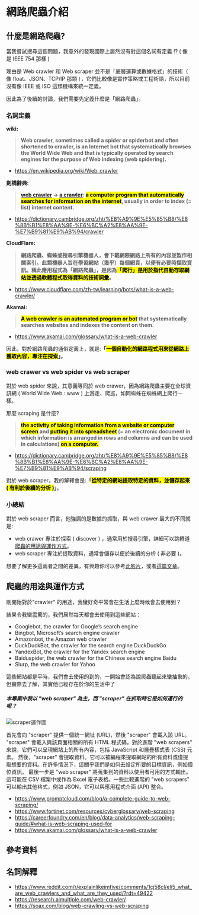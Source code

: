 # 網路爬蟲介紹

## 什麼是網路爬蟲?

當我嘗試搜尋這個問題，我意外的發現國際上居然沒有對這個名詞有定義 !? ( 像是 IEEE 754 那樣 )

理由是 Web crawler 和 Web scraper 並不是「底層運算或數據格式」的技術（ 像 float、JSON、TCP/IP 那類 ），它們比較像是實作策略或工程術語，所以目前沒有像 IEEE 或 ISO 這類機構來統一定義。

因此為了後續的討論，我們需要先定義什麼是「網路爬蟲」。

### 名詞定義

**wiki:**
> **Web crawler, sometimes called a spider or spiderbot and often shortened to crawler, is an Internet bot that systematically browses the World Wide Web and that is typically operated by search engines for the purpose of Web indexing (web spidering).**
- https://en.wikipedia.org/wiki/Web_crawler

**劍橋辭典:**
> **[web crawler](https://dictionary.cambridge.org/zht/%E8%A9%9E%E5%85%B8/%E8%8B%B1%E8%AA%9E-%E6%BC%A2%E8%AA%9E-%E7%B9%81%E9%AB%94/crawler) -> [a crawler](https://dictionary.cambridge.org/zht/%E8%A9%9E%E5%85%B8/%E8%8B%B1%E8%AA%9E-%E6%BC%A2%E8%AA%9E-%E7%B9%81%E9%AB%94/crawler): <mark>a computer program that automatically searches for information on the internet</mark>, usually in order to index (= list) internet content.**
- https://dictionary.cambridge.org/zht/%E8%A9%9E%E5%85%B8/%E8%8B%B1%E8%AA%9E-%E6%BC%A2%E8%AA%9E-%E7%B9%81%E9%AB%94/crawler

**CloudFlare:**
> **網路爬蟲、蜘蛛或搜尋引擎機器人，會下載網際網路上所有的內容並製作相關索引。此類機器人旨在學習網站（幾乎）每個網頁，以便有必要時擷取資訊。稱此應用程式為「網路爬蟲」，是因為<mark>「爬行」是用於指代自動存取網站並透過軟體程式取得資料的技術詞彙</mark>。**
- https://www.cloudflare.com/zh-tw/learning/bots/what-is-a-web-crawler/

**Akamai:**
> **<mark>A web crawler is an automated program or bot</mark> that systematically searches websites and indexes the content on them.**
- https://www.akamai.com/glossary/what-is-a-web-crawler

因此，對於網路爬蟲的通俗定義上，就是:**「<mark>一個自動化的網路程式用來從網路上獲取內容，專注在探索</mark>」**。

### web crawer vs web spider vs web scraper

對於 web spider 來說，其意義等同於 web crawer，因為網路爬蟲主要在全球資訊網 ( World Wide Web : www ) 上游走、爬巡，如同蜘蛛在蜘蛛網上爬行一樣。

那麼 scraping 是什麼?
> **<mark>the activity of taking information from a website or computer screen</mark> and <mark>putting it into spreadsheet</mark> (= an electronic document in which information is arranged in rows and columns and can be used in calculations) <mark>on a computer.</mark>**
- https://dictionary.cambridge.org/zht/%E8%A9%9E%E5%85%B8/%E8%8B%B1%E8%AA%9E-%E6%BC%A2%E8%AA%9E-%E7%B9%81%E9%AB%94/scraping

對於 web scraper，我的解釋會是:**「<mark>從特定的網站提取特定的資料，並儲存起來 ( 有利於後續的分析 )</mark>」**。

### 小總結

對於 web scraper 而言，他強調的是數據的抓取，與 web crawer 最大的不同就是:
- web crawer 專注於探索 ( discover ) ，通常用於搜尋引擎，詳細可以跳轉道 [爬蟲的用途與運作方式](##爬蟲的用途與運作方式)。
- web scraper 專注於提取資料，通常會儲存以便於後續的分析 ( 非必要 )。

想要了解更多這兩者之間的差異，有興趣你可以參考[此影片](https://www.youtube.com/watch?v=rcaCxMXKysY)，或者[這篇文章](https://soax.com/blog/web-crawling-vs-web-scraping)。

## 爬蟲的用途與運作方式

剛開始對於"crawler" 的用途，我蠻好奇平常會在生活上麼時候會去使用到？

結果令我蠻震驚的，我們居然每天都會去使用到這些網站：
- Googlebot, the crawler for Google’s search engine
- Bingbot, Microsoft’s search engine crawler
- Amazonbot, the Amazon web crawler
- DuckDuckBot, the crawler for the search engine DuckDuckGo
- YandexBot, the crawler for the Yandex search engine
- Baiduspider, the web crawler for the Chinese search engine Baidu
- Slurp, the web crawler for Yahoo

這些網站都是平時，我們會去使用的到的，一開始會認為說爬蟲聽起來蠻抽象的，但實際去了解，其實他已經存在於你的生活中了


##### 本專案中我以 "web scraper" 為主，而 "scraper" 在抓取時它是如何**運行**的呢？

![scraper運作圖](https://www.promptcloud.com/wp-content/uploads/2023/09/image.png.webp)

首先會向 "scraper" 提供一個統一網址 (URL)，然後 "scraper" 會載入該 URL。 "scraper" 會載入與該頁面相關的所有 HTML 程式碼。對於進階 "web scrapers" 來說，它們可以呈現網站上的所有內容，包括 JavaScript 和層疊樣式表 (CSS) 元素。
然後，"scraper" 會提取資料。它可以被編程來提取網站的所有資料或僅提取想要的資料。在許多情況下，這關乎我們是如何去設定所要的目標資訊，例如價位資訊。
最後一步是 "web scraper" 將蒐集到的資料以使用者可用的方式輸出。這可能在 CSV 檔案中或作為 Excel 電子表格。一些比較進階的 "web scrapers" 可以輸出其他格式，例如 JSON，它可以與應用程式介面 (API) 整合。

- https://www.promptcloud.com/blog/a-complete-guide-to-web-scraping/
- https://www.fortinet.com/resources/cyberglossary/web-scraping
- https://careerfoundry.com/en/blog/data-analytics/web-scraping-guide/#what-is-web-scraping-used-for
- https://www.akamai.com/glossary/what-is-a-web-crawler

## 參考資料

名詞解釋
---
- https://www.reddit.com/r/explainlikeimfive/comments/1cj58cl/eli5_what_are_web_crawlers_and_what_are_they_used/?rdt=49422
- https://research.aimultiple.com/web-crawler/
- https://soax.com/blog/web-crawling-vs-web-scraping
